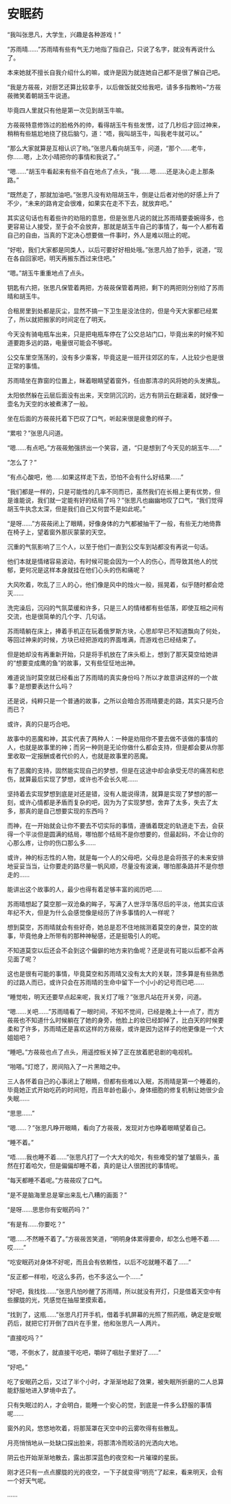 # 安眠药

“我叫张思凡，大学生，兴趣是各种游戏！”

“苏雨晴……”苏雨晴有些有气无力地指了指自己，只说了名字，就没有再说什么了。

本来她就不擅长自我介绍什么的嘛，或许是因为就连她自己都不是很了解自己吧。

“我是方莜莜，对厨艺还算比较拿手，以后做饭就交给我吧，请多多指教哟~”方莜莜微笑着朝胡玉牛说道。

毕竟四人里就只有他是第一次见到胡玉牛嘛。

方莜莜特意修饰过的脸格外的帅，看得胡玉牛有些发愣，过了几秒后才回过神来，稍稍有些尴尬地挠了挠后脑勺，道：“唔，我叫胡玉牛，叫我老牛就可以。”

“那么大家就算是互相认识了哟。”张思凡看向胡玉牛，问道，“那个……老牛，你……嗯，上次小晴把你的事情和我说了。”

“嗯……”胡玉牛看起来有些不自在地点了点头，“我……嗯……还是决心走上那条路。”

“既然走了，那就加油吧。”张思凡没有劝阻胡玉牛，倒是让后者对他的好感上升了不少，“未来的路肯定会很难，如果实在走不下去，就放弃吧。”

其实这句话也有着些许的劝阻的意思，但是张思凡说的就比苏雨晴要委婉得多，也更容易让人接受，至于会不会放弃，那就是胡玉牛自己的事情了，每一个人都有着自己的自由，当真的下定决心想要做一件事时，外人是难以阻止的呢。

“好啦，我们大家都是同类人，以后可要好好相处哦。”张思凡拍了拍手，说道，“现在各自回家吧，明天再搬东西过来住吧。”

“嗯。”胡玉牛重重地点了点头。

钥匙有六把，张思凡保管着两把，方莜莜保管着两把，剩下的两把则分别给了苏雨晴和胡玉牛。

合租房里到处都是灰尘，显然不搞一下卫生是没法住的，但是今天大家都已经累了，所以就把搬家的时间定在了明天。

今天没有骑电瓶车出来，只是把电瓶车停在了公交总站门口，毕竟出来的时候不知道要跑多远的路，电量很可能会不够呢。

公交车里空荡荡的，没有多少乘客，毕竟这是一班开往郊区的车，人比较少也是很正常的事情。

苏雨晴坐在靠窗的位置上，眯着眼睛望着窗外，任由那清凉的风将她的头发拂乱。

太阳依然躲在云层后面没有出来，天空阴沉沉的，远方有阴云在翻滚着，就好像一壶名为天空的水被煮沸了一般。

坐在后面的方莜莜托着下巴叹了口气，听起来很是疲惫的样子。

“累啦？”张思凡问道。

“嗯……有点吧。”方莜莜勉强挤出一个笑容，道，“只是想到了今天见的胡玉牛……”

“怎么了？”

“有点心酸吧，他……如果这样走下去，恐怕不会有什么好结果……”

“我们都是一样的，只是可能性的几率不同而已，虽然我们在长相上更有优势，但是谁能说，我们就一定能有好的结局了吗？”张思凡也幽幽地叹了口气，“我们觉得胡玉牛执念太深，但是我们自己又何尝不是如此呢。”

“是呀……”方莜莜闭上了眼睛，好像身体的力气都被抽干了一般，有些无力地倚靠在椅子上，望着窗外那灰蒙蒙的天空。

沉重的气氛影响了三个人，以至于他们一直到公交车到站都没有再说一句话。

他们本就是情绪容易波动，有时候可能会因为一个人的伤心，而导致其他人的忧郁，更何况是这样本身就挂在他们心头的伤和痛呢？

大风吹着，吹乱了三人的心，他们像是风中的烛火一般，摇晃着，似乎随时都会熄灭……

洗完澡后，沉闷的气氛菜缓和许多，只是三人的情绪都有些低落，即使互相之间有交流，也是很简单的几个字、几句话。

苏雨晴躺在床上，捧着手机正在玩着俄罗斯方块，心思却早已不知道飘向了何处，等回过神来的时候，方块已经把游戏的界面堆满，而游戏也已经结束了。

但是她却没有再重新开始，只是将手机放在了床头柜上，想到了那天莫空给她讲的“想要变成鹰的鱼”的故事，又有些怔怔地出神。

难道说当时莫空就已经看出了苏雨晴的真实身份吗？所以才故意讲这样的一个故事？是想要表达什么吗？

还是说，纯粹只是一个普通的故事，之所以会暗合苏雨晴要走的路，其实只是巧合而已？

或许，真的只是巧合吧。

故事中的恶魔和神，其实代表了两种人：一种是劝阻你不要去做不该做的事情的人，也就是故事里的神；而另一种则是无论你做什么都会支持，但是都会要从你那里收取一定报酬或者代价的人，也就是故事里的恶魔。

有了恶魔的支持，固然能实现自己的梦想，但是在这途中却会承受无尽的痛苦和悲伤，就算最后实现了梦想，或许也不会长久呢……

坚持着去实现梦想到底是对还是错，没有人能说得清，就算是实现了梦想的那一刻，或许心情都是矛盾而复杂的吧，因为为了实现梦想，舍弃了太多，失去了太多，那真的是自己想要实现的东西吗？

而神，在一开始就会让你不要去不切实际的事情，遵循着既定的轨道走下去，会获得一个平淡但是圆满的结局，哪怕那个结局不是你想要的，但最起码，不会让你的心那么疼，让你的伤口那么多……

或许，神的标志性的人物，就是每一个人的父母吧，父母总是会将孩子的未来安排地妥妥当当，让你要走的路尽量一帆风顺，尽量没有波澜，哪怕那条路并不是你想走的……

能讲出这个故事的人，最少也得有着足够丰富的阅历吧……

苏雨晴想起了莫空那一双沧桑的眸子，写满了人世浮华落尽后的平淡，他其实应该年纪不大，但是为什么会感觉像是经历了许多事情的人一样呢？

想到莫空，苏雨晴就会有些好奇，她总是忍不住地揣测着莫空的身世，莫空的故事，毕竟他身上所带有的那种神秘感，还是挺吸引人的呢。

不知道莫空以后还会不会到这个偏僻的地方来钓鱼呢？还是说有可能以后都不会再见面了呢？

这也是很有可能的事情，毕竟莫空和苏雨晴又没有太大的关联，顶多算是有些熟悉的过路人而已，或许只会在苏雨晴的生命中留下一个小小的记号而已吧……

“睡觉啦，明天还要早点起来呢，我关灯了哦？”张思凡站在开关旁，问道。

“嗯……关吧……”苏雨晴看了一眼时间，不知不觉间，已经是晚上十一点了，而方莜莜也不知道什么时候躺在了她的身旁，他脸上的妆已经卸掉了，比白天的时候要柔和了许多，苏雨晴还是喜欢这样的方莜莜，或许是因为这样子的他更像是一个大姐姐吧？

“睡吧。”方莜莜也点了点头，用遥控板关掉了正在放着肥皂剧的电视机。

“啪嗒。”灯熄了，房间陷入了一片黑暗之中。

三人各怀着自己的心事闭上了眼睛，但都有些难以入眠，苏雨晴是第一个睡着的，毕竟她正式开始吃药的时间短，而且年龄也最小，身体细胞的修复机制让她很少会失眠……

“思思……”

“嗯……？”张思凡睁开眼睛，看向了方莜莜，发现对方也睁着眼睛望着自己。

“睡不着。”

“唔……我也睡不着……”张思凡打了一个大大的哈欠，有些难受的皱了皱眉头，虽然在打着哈欠，但是偏偏却睡不着，真的是让人很困扰的事情呢。

“每天都睡不着呢。”方莜莜叹了口气。

“是不是脑海里总是窜出来乱七八糟的画面？”

“是呀……思思你有安眠药吗？”

“有是有……你要吃？”

“嗯……不然睡不着了。”方莜莜苦笑道，“明明身体累得要命，却怎么也睡不着……哎……”

“吃安眠药对身体不好呢，而且会有依赖性，以后不吃就睡不着了……”

“反正都一样啦，吃这么多药，也不多这么一个……”

“好吧，我找找……”张思凡怕吵醒了苏雨晴，所以就没有开灯，只是借着天空中有些朦胧的光，凭感觉在抽屉里摸索着。

“找到了，这瓶……”张思凡打开手机，借着手机屏幕的光照了照药瓶，确定是安眠药后，就把它打开倒了四片在手里，他和张思凡一人两片。

“直接吃吗？”

“嗯，不倒水了，就直接干吃吧，嚼碎了咽肚子里好了……”

“好吧。”

吃了安眠药之后，又过了半个小时，才渐渐地起了效果，被失眠所折磨的二人总算能舒服地进入梦境中去了。

只有失眠过的人，才会明白，能睡一个安心的觉，到底是一件多么舒服的事情呢……

窗外的风，悠悠地吹着，将那笼罩在天空中的云雾吹得有些散乱。

月亮悄悄地从一处缺口探出脸来，将那清冷而皎洁的光洒向大地。

阴云也开始渐渐地散去，露出那深蓝色的夜空和一片璀璨的星辰。

刚才还只有一点点朦胧的光的夜空，一下子就变得“明亮”了起来，看来明天，会有一个好天气呢。

……
